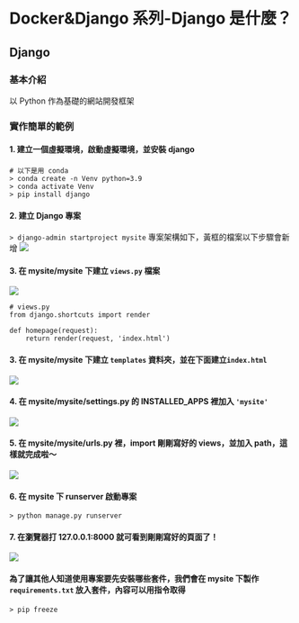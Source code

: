 
# Docker&Django 系列-Django 是什麼？
## Django
### 基本介紹
以 Python 作為基礎的網站開發框架
### 實作簡單的範例
#### 1. 建立一個虛擬環境，啟動虛擬環境，並安裝 django
```
# 以下是用 conda
> conda create -n Venv python=3.9
> conda activate Venv
> pip install django
```
#### 2. 建立 Django 專案
`> django-admin startproject mysite`
專案架構如下，黃框的檔案以下步驟會新增
![](https://i.imgur.com/q8IYmDk.png)

#### 3. 在 mysite/mysite 下建立 `views.py` 檔案
![](https://i.imgur.com/AfJEPHh.png)

```
# views.py
from django.shortcuts import render

def homepage(request):
    return render(request, 'index.html')
```

#### 3. 在 mysite/mysite 下建立 `templates` 資料夾，並在下面建立`index.html`
![](https://i.imgur.com/89WipFz.png)

#### 4. 在 mysite/mysite/settings.py 的 INSTALLED_APPS 裡加入 `'mysite'`
![](https://i.imgur.com/AVcKHPn.png)

#### 5. 在 mysite/mysite/urls.py 裡，import 剛剛寫好的 views，並加入 path，這樣就完成啦～
![](https://i.imgur.com/g9p20DB.png)

#### 6. 在 mysite 下 runserver 啟動專案
`> python manage.py runserver`

#### 7. 在瀏覽器打 127.0.0.1:8000 就可看到剛剛寫好的頁面了！
![](https://i.imgur.com/RwSHjek.png)

#### 為了讓其他人知道使用專案要先安裝哪些套件，我們會在 mysite 下製作 `requirements.txt` 放入套件，內容可以用指令取得
`> pip freeze`